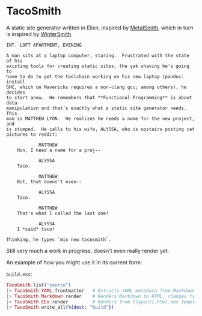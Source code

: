 # TacoSmith

A static site generator written in Elixir, inspired by
[MetalSmith](http://www.metalsmith.io/), which in turn is inspired by
[WinterSmith](http://wintersmith.io).

    INT. LOFT APARTMENT, EVENING

    A man sits at a laptop computer, staring.  Frustrated with the state of his
    existing tools for creating static sites, the yak shaving he's going to
    have to do to get the toolchain working on his new laptop (pandoc: install
    GHC, which on Mavericks requires a non-clang gcc; among others), he decides
    to start anew.  He remembers that **Functional Programming** is about data
    manipulation and that's exactly what a static site generator needs.  This
    man is MATTHEW LYON.  He realizes he needs a name for the new project, and
    is stumped.  He calls to his wife, ALYSSA, who is upstairs posting cat
    pictures to reddit:

                MATTHEW
        Hon, I need a name for a proj--

                ALYSSA
        Taco.

                MATTHEW
        But, that doens't even--

                ALYSSA
        Taco.

                MATTHEW
        That's what I called the last one!

                ALYSSA
        I *said* taco!

    Thinking, he types `mix new tacosmith`.

Still very much a work in progress, doesn't even really render yet.

An example of how you might use it in its current form:

`build.exs`:
``` elixir
TacoSmith.list("source")
|> TacoSmith.YAML.frontmatter   # Extracts YAML metadata from Markdown files
|> TacoSmith.Markdown.render    # Renders Markdown to HTML, changes file name
|> TacoSmith.EEx.render         # Renders from {layout}.html.eex templates in "templates" dir
|> TacoSmith.write_all(%{dest: "build"})
```
              
